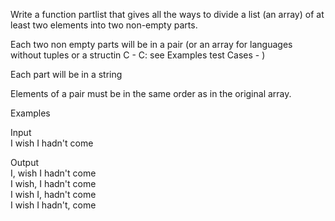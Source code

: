 Write a function partlist that gives all the ways to divide a list (an array) of at least two elements into two non-empty parts.  

Each two non empty parts will be in a pair (or an array for languages without tuples or a structin C - C: see Examples test Cases - )  

Each part will be in a string  

Elements of a pair must be in the same order as in the original array.  

Examples  

Input  
I wish I hadn't come  

Output  
I, wish I hadn't come  
I wish, I hadn't come  
I wish I, hadn't come  
I wish I hadn't, come  